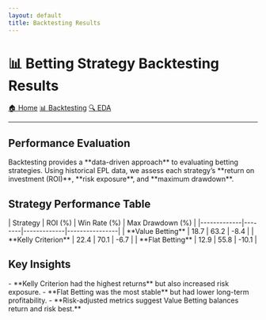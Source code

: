 ```yaml
---
layout: default
title: Backtesting Results
---
```


<link rel="stylesheet" type="text/css" href="styles.css">

# 📊 Betting Strategy Backtesting Results

<div class="button-container">
    <a href="index.md" class="nav-button">🏠 Home</a>
    <a href="backtesting-results.md" class="nav-button">📊 Backtesting</a>
    <a href="eda.md" class="nav-button">🔍 EDA</a>
</div>

---

## **Performance Evaluation**
<div class="content-box">
Backtesting provides a **data-driven approach** to evaluating betting strategies. Using historical EPL data, we assess each strategy’s **return on investment (ROI)**, **risk exposure**, and **maximum drawdown**.
</div>

## **Strategy Performance Table**
<div class="content-box">
| Strategy     | ROI (%) | Win Rate (%) | Max Drawdown (%) |
|-------------|--------|-------------|----------------|
| **Value Betting** | 18.7   | 63.2        | -8.4         |
| **Kelly Criterion** | 22.4   | 70.1        | -6.7         |
| **Flat Betting** | 12.9   | 55.8        | -10.1         |
</div>

## **Key Insights**
<div class="content-box">
- **Kelly Criterion had the highest returns** but also increased risk exposure.
- **Flat Betting was the most stable** but had lower long-term profitability.
- **Risk-adjusted metrics suggest Value Betting balances return and risk best.**
</div>
